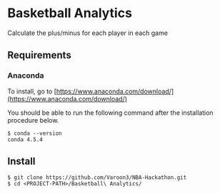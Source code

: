 # Basketball Analytics 

Calculate the plus/minus for each player in each game

## Requirements

### Anaconda

To install, go to [https://www.anaconda.com/download/](https://www.anaconda.com/download/) 

You should be able to run the following command after the installation procedure
below.

    $ conda --version
    conda 4.5.4

## Install

    $ git clone https://github.com/Varoon3/NBA-Hackathon.git
    $ cd <PROJECT-PATH>/Basketball\ Analytics/
